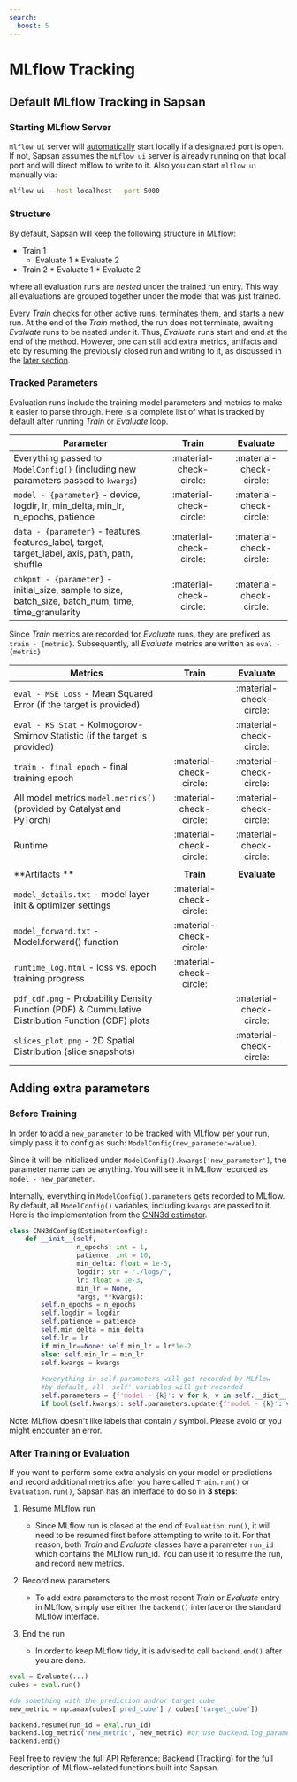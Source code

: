 ```yaml
---
search:
  boost: 5
---
```


# MLflow Tracking

## Default MLflow Tracking in Sapsan

### Starting MLflow Server
`mlflow ui` server will <ins>automatically</ins> start locally if a designated port is open. If not, Sapsan assumes the `mLflow ui` server is already running on that local port and will direct mlflow to write to it. Also you can start `mlflow ui` manually via:
```bash
mlflow ui --host localhost --port 5000
```

### Structure
By default, Sapsan will keep the following structure in MLflow:



- Train 1
     * Evaluate 1
      * Evaluate 2
- Train 2
      * Evaluate 1
      * Evaluate 2

where all evaluation runs are _nested_ under the trained run entry. This way all evaluations are grouped together under the model that was just trained.

Every _Train_ checks for other active runs, terminates them, and starts a new run. At the end of the _Train_ method, the run does not terminate, awaiting _Evaluate_ runs to be nested under it. Thus, _Evaluate_ runs start and end at the end of the method. However, one can still add extra metrics, artifacts and etc by resuming the previously closed run and writing to it, as discussed in the [later section](#after-training-or-evaluation).

### Tracked Parameters

Evaluation runs include the training model parameters and metrics to make it easier to parse through. Here is a complete list of what is tracked by default after running _Train_ or _Evaluate_ loop.

| Parameter                                                                                            |          Train          |        Evaluate         |
| ---------------------------------------------------------------------------------------------------- | :---------------------: | :---------------------: |
| Everything passed to `ModelConfig()`  (including new parameters passed to `kwargs`)                  | :material-check-circle: | :material-check-circle: |
| `model - {parameter}` - device, logdir, lr, min_delta,  min_lr, n_epochs, patience                   | :material-check-circle: | :material-check-circle: |
| `data - {parameter}` - features, features_label, target, target_label, axis, path, path, shuffle     | :material-check-circle: | :material-check-circle: |
| `chkpnt - {parameter}` - initial_size, sample to size, batch_size, batch_num, time, time_granularity | :material-check-circle: | :material-check-circle: |


Since _Train_ metrics are recorded for _Evaluate_ runs, they are prefixed as `train - {metric}`. Subsequently, all _Evaluate_ metrics are written as `eval - {metric}`

| Metrics                                                                                            |          Train          |        Evaluate         |
| -------------------------------------------------------------------------------------------------- | :---------------------: | :---------------------: |
| `eval - MSE Loss` - Mean Squared Error (if the target is provided)                                 |                         | :material-check-circle: |
| `eval - KS Stat` - Kolmogorov-Smirnov Statistic (if the target is provided)                        |                         | :material-check-circle: |
| `train - final epoch` - final training epoch                                                       | :material-check-circle: | :material-check-circle: |
| All model metrics `model.metrics()` (provided by Catalyst and PyTorch)                             | :material-check-circle: | :material-check-circle: |
| Runtime                                                                                            | :material-check-circle: | :material-check-circle: |
|                                                                                                    |                         |                         |
| **Artifacts **                                                                                     |        **Train**        |      **Evaluate**       |
| `model_details.txt` - model layer init & optimizer settings                                        | :material-check-circle: |                         |
| `model_forward.txt` - Model.forward() function                                                     | :material-check-circle: |                         |
| `runtime_log.html` - loss vs. epoch training progress                                              | :material-check-circle: |                         |
| `pdf_cdf.png` - Probability Density Function (PDF) & Cummulative Distribution Function (CDF) plots |                         | :material-check-circle: |
| `slices_plot.png` - 2D Spatial Distribution (slice snapshots)                                      |                         | :material-check-circle: |

## Adding extra parameters
### Before Training

In order to add a `new_parameter` to be tracked with [MLflow](https://www.mlflow.org/docs/latest/index.html) per your run, simply pass it to config as such: `ModelConfig(new_parameter=value)`. 

Since it will be initialized under `ModelConfig().kwargs['new_parameter']`, the parameter name can be anything. You will see it in MLflow recorded as `model - new_parameter`.

Internally, everything in `ModelConfig().parameters` gets recorded to MLflow. By default, all `ModelConfig()` variables, including `kwargs` are passed to it. Here is the implementation from the [CNN3d estimator](https://github.com/pikarpov-LANL/Sapsan/blob/master/sapsan/lib/estimator/cnn/spacial_3d_encoder.py).

```python
class CNN3dConfig(EstimatorConfig):
    def __init__(self,
                 n_epochs: int = 1,
                 patience: int = 10,
                 min_delta: float = 1e-5,
                 logdir: str = "./logs/",
                 lr: float = 1e-3,
                 min_lr = None,
                 *args, **kwargs):
        self.n_epochs = n_epochs
        self.logdir = logdir
        self.patience = patience
        self.min_delta = min_delta
        self.lr = lr
        if min_lr==None: self.min_lr = lr*1e-2
        else: self.min_lr = min_lr
        self.kwargs = kwargs
        
        #everything in self.parameters will get recorded by MLflow
        #by default, all 'self' variables will get recorded
        self.parameters = {f'model - {k}': v for k, v in self.__dict__.items() if k != 'kwargs'}
        if bool(self.kwargs): self.parameters.update({f'model - {k}': v for k, v in self.kwargs.items()})
```

Note: MLflow doesn't like labels that contain `/` symbol. Please avoid or you might encounter an error.

### After Training or Evaluation

If you want to perform some extra analysis on your model or predictions and record additional metrics after you have called `Train.run()` or `Evaluation.run()`, Sapsan has an interface to do so in **3 steps**:

1. Resume MLflow run
   * Since MLflow run is closed at the end of `Evaluation.run()`, it will need to be resumed first before attempting to write to it. For that reason, both _Train_ and _Evaluate_ classes have a parameter `run_id` which contains the MLflow run_id. You can use it to resume the run, and record new metrics.

2. Record new parameters
   * To add extra parameters to the most recent _Train_ or _Evaluate_ entry in MLflow, simply use either the `backend()` interface or the standard MLflow interface.

3. End the run
   * In order to keep MLflow tidy, it is advised to call `backend.end()` after you are done.

```python
eval = Evaluate(...)
cubes = eval.run()

#do something with the prediction and/or target cube
new_metric = np.amax(cubes['pred_cube'] / cubes['target_cube'])

backend.resume(run_id = eval.run_id)
backend.log_metric('new_metric', new_metric) #or use backend.log_parameter() or backend.log_artifact()
backend.end()
```
Feel free to review the full [API Reference: Backend (Tracking)](/api/#mlflowbackend) for the full description of MLflow-related functions built into Sapsan. 